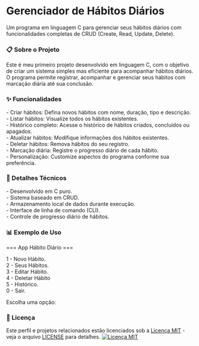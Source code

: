 <h1>Gerenciador de Hábitos Diários</h1>
<p>Um programa em linguagem C para gerenciar seus hábitos diários com funcionalidades completas de CRUD (Create, Read, 
  Update, Delete).</p>

<h3>📋 Sobre o Projeto</h3>
<p>Este é meu primeiro projeto desenvolvido em linguagem C, com o objetivo de criar um sistema simples mas eficiente 
  para acompanhar hábitos diários. O programa permite registrar, acompanhar e gerenciar seus hábitos com marcação diária 
  até sua conclusão.</p>

<h3>✨ Funcionalidades</h3>
<p>  - Criar hábitos: Defina novos hábitos com nome, duração, tipo e descrição.<br>
    - Listar hábitos: Visualize todos os hábitos existentes.<br>
    - Histórico completo: Acesse o histórico de hábitos criados, concluídos ou apagados.<br>
    - Atualizar hábitos: Modifique informações dos hábitos existentes.<br>
    - Deletar hábitos: Remova hábitos do seu registro.<br>
    - Marcação diária: Registre o progresso diário de cada hábito.<br>
    - Personalização: Customize aspectos do programa conforme sua preferência.</p>

<h3>📝 Detalhes Técnicos</h3>
<p>  - Desenvolvido em C puro.<br>
    - Sistema baseado em CRUD.<br>
    - Armazenamento local de dados durante execução.<br>
    - Interface de linha de comando (CLI).<br>
    - Controle de progresso diário de hábitos.</p>

<h3>📊 Exemplo de Uso</h3>
<p>=== App Hábito Diário ===<br>

1 - Novo Hábito.<br>
2 - Seus Hábitos.<br>
3 - Editar Hábito.<br>
4 - Deletar Hábito<br>
5 - Histórico.<br>
0 - Sair.<br>

Escolha uma opção: </p>

<h3>📄 Licença</h3>
<p>Este perfil e projetos relacionados estão licenciados sob a 
<a href="LICENSE" target="_blank">Licença MIT</a> - 
veja o arquivo <a href="LICENSE" target="_blank">LICENSE</a> para detalhes.

<a href="https://opensource.org/licenses/MIT" target="_blank">
  <img src="https://img.shields.io/badge/License-MIT-yellow.svg" alt="Licença MIT">
</a></p>
